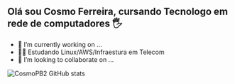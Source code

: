 ## Olá sou Cosmo Ferreira, cursando Tecnologo em rede de computadores 🖐️

- 💼 I’m currently working on ...
- 👨‍💻 Estudando Linux/AWS/Infraestura em Telecom
- 👯 I’m looking to collaborate on ...

![CosmoPB2 GitHub stats](https://github-readme-stats.vercel.app/api?username=CosmoPB2&show_icons=true&theme=transparent)



  

